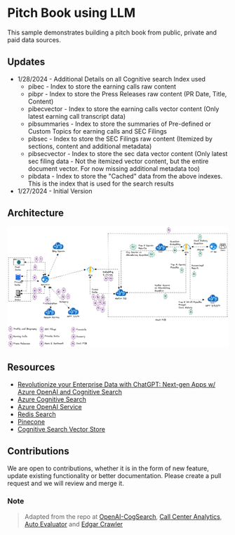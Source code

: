 # Pitch Book using LLM

This sample demonstrates building a pitch book from public, private and paid data sources.

## Updates

* 1/28/2024 - Additional Details on all Cognitive search Index used
  * pibec - Index to store the earning calls raw content
  * pibpr - Index to store the Press Releases raw content (PR Date, Title, Content)
  * pibecvector - Index to store the earning calls vector content (Only latest earning call transcript data)
  * pibsummaries - Index to store the summaries of Pre-defined or Custom Topics for earning calls and SEC Filings
  * pibsec - Index to store the SEC Filings raw content (Itemized by sections, content and additional metadata)
  * pibsecvector - Index to store the sec data vector content (Only latest sec filing data - Not the itemized vector content, but the entire document vector.  For now missing additional metadata too)
  * pibdata - Index to store the "Cached" data from the above indexes.  This is the index that is used for the search results
* 1/27/2024 - Initial Version

## Architecture

![PIB Architecture](/assets/PIB.png)

## Resources

* [Revolutionize your Enterprise Data with ChatGPT: Next-gen Apps w/ Azure OpenAI and Cognitive Search](https://aka.ms/entgptsearchblog)
* [Azure Cognitive Search](https://learn.microsoft.com/azure/search/search-what-is-azure-search)
* [Azure OpenAI Service](https://learn.microsoft.com/azure/cognitive-services/openai/overview)
* [Redis Search](https://learn.microsoft.com/en-us/azure/azure-cache-for-redis/cache-redis-modules#redisearch)
* [Pinecone](https://www.pinecone.io/learn/pinecone-v2/)
* [Cognitive Search Vector Store](https://aka.ms/VectorSearchSignUp)

## Contributions

We are open to contributions, whether it is in the form of new feature, update existing functionality or better documentation.  Please create a pull request and we will review and merge it.

### Note

>Adapted from the repo at [OpenAI-CogSearch](https://github.com/Azure-Samples/azure-search-openai-demo/),  [Call Center Analytics](https://github.com/amulchapla/AI-Powered-Call-Center-Intelligence), [Auto Evaluator](https://github.com/langchain-ai/auto-evaluator) and [Edgar Crawler](https://github.com/nlpaueb/edgar-crawler)
